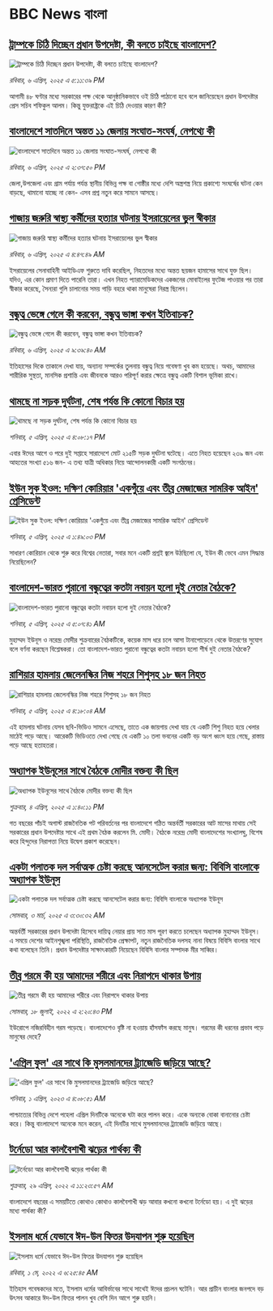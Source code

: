 # BBC News বাংলা## [ট্রাম্পকে চিঠি দিচ্ছেন প্রধান উপদেষ্টা, কী  বলতে চাইছে বাংলাদেশ?](https://www.bbc.com/bengali/articles/c93glj9w9jxo?at_campaign=githubrss)![ট্রাম্পকে চিঠি দিচ্ছেন প্রধান উপদেষ্টা, কী  বলতে চাইছে বাংলাদেশ?](https://ichef.bbci.co.uk/ace/standard/240/cpsprodpb/d0d1/live/4044eb50-1308-11f0-ba12-8d27eb561761.jpg)_রবিবার, ৬ এপ্রিল, ২০২৫ এ ৫:১১:৩৯ PM_আগামী ৪৮ ঘণ্টার মধ্যে সরকারের পক্ষ থেকে আনুষ্ঠানিকভাবে ওই চিঠি পাঠানো হবে বলে জানিয়েছেন প্রধান উপদেষ্টার প্রেস সচিব শফিকুল আলম। কিন্তু যুক্তরাষ্ট্রকে এই চিঠি দেওয়ার কারণ কী?## [বাংলাদেশে সাতদিনে অন্তত ১১ জেলায় সংঘাত-সংঘর্ষ, নেপথ্যে কী](https://www.bbc.com/bengali/articles/c9vem14kjzzo?at_campaign=githubrss)![বাংলাদেশে সাতদিনে অন্তত ১১ জেলায় সংঘাত-সংঘর্ষ, নেপথ্যে কী](https://ichef.bbci.co.uk/ace/standard/240/cpsprodpb/9b40/live/f00d6be0-12d9-11f0-b234-07dc7691c360.jpg)_রবিবার, ৬ এপ্রিল, ২০২৫ এ ২:৩৭:৫০ PM_জেলা,উপজেলা এবং গ্রাম পর্যায় পর্যন্ত স্থানীয় বিভিন্ন পক্ষ বা গোষ্ঠীর মধ্যে দেশি অস্ত্রশস্ত্র নিয়ে প্রকাশ্যে সংঘর্ষের ঘটনা কেন বাড়ছে, থামানো যাচ্ছে না কেন- এসব প্রশ্ন নতুন করে সামনে আসছে।## [গাজায় জরুরি স্বাস্থ্য কর্মীদের হত্যার ঘটনায় ইসরায়েলের ভুল স্বীকার](https://www.bbc.com/bengali/articles/c5y4de32rrro?at_campaign=githubrss)![গাজায় জরুরি স্বাস্থ্য কর্মীদের হত্যার ঘটনায় ইসরায়েলের ভুল স্বীকার](https://ichef.bbci.co.uk/ace/standard/240/cpsprodpb/2c11/live/16ab7630-1298-11f0-ac9f-c37d6fd89579.png)_রবিবার, ৬ এপ্রিল, ২০২৫ এ ৪:৪৭:৪৯ AM_ইসরায়েলের সেনাবাহিনী আইডিএফ শুরুতে দাবি করেছিল, নিহতদের মধ্যে অন্তত ছয়জন হামাসের সাথে যুক্ত ছিল। যদিও, এর কোন প্রমাণ দিতে পারেনি তারা। এখন নিহত প্যারামেডিকদের একজনের মোবাইলের ফুটেজ পাওয়ার পর তারা স্বীকার করেছে, সৈন্যরা গুলি চালানাের সময় গাড়ি বহরে থাকা মানুষেরা নিরস্ত্র ছিলেন।## [বন্ধুত্ব ভেঙ্গে গেলে কী করবেন, বন্ধুত্ব ভাঙ্গা কখন ইতিবাচক?](https://www.bbc.com/bengali/articles/cew2rk2eqxeo?at_campaign=githubrss)![বন্ধুত্ব ভেঙ্গে গেলে কী করবেন, বন্ধুত্ব ভাঙ্গা কখন ইতিবাচক?](https://ichef.bbci.co.uk/ace/standard/240/cpsprodpb/b084/live/784ae420-a970-11ef-8ab9-9192db313061.jpg)_রবিবার, ৬ এপ্রিল, ২০২৫ এ ৯:৩৯:৪০ AM_ইতিহাসের দিকে তাকালে দেখা যায়, অন্যান্য সম্পর্কের তুলনায় বন্ধুত্ব নিয়ে গবেষণা খুব কম হয়েছে। অথচ, আমাদের শারীরিক সুস্থতা, মানসিক প্রশান্তি এবং জীবনকে আরও পরিপূর্ণ করার ক্ষেত্রে বন্ধুত্ব একটি বিশাল ভূমিকা রাখে।## [থামছে না সড়ক দুর্ঘটনা, শেষ পর্যন্ত কি কোনো বিচার হয় ](https://www.bbc.com/bengali/articles/c4g2jy1y2gzo?at_campaign=githubrss)![থামছে না সড়ক দুর্ঘটনা, শেষ পর্যন্ত কি কোনো বিচার হয় ](https://ichef.bbci.co.uk/ace/standard/240/cpsprodpb/cdf3/live/9bf0cda0-11e8-11f0-b234-07dc7691c360.jpg)_শনিবার, ৫ এপ্রিল, ২০২৫ এ ৪:০৮:১৭ PM_এবার ঈদের আগে ও পরে দুই সপ্তাহে সারাদেশে মোট ২১৫টি সড়ক দুর্ঘটনা ঘটেছে। এতে নিহত হয়েছেন ২৩৯ জন এবং আহতের সংখ্যা ৫১৬ জন- এ তথ্য যাত্রী অধিকার নিয়ে আন্দোলনকারী একটি সংগঠনের।## [ইউন সুক ইওল: দক্ষিণ কোরিয়ার 'একগুঁয়ে এবং তীব্র মেজাজের সামরিক আইন' প্রেসিডেন্ট](https://www.bbc.com/bengali/articles/cm24elgdwgvo?at_campaign=githubrss)![ইউন সুক ইওল: দক্ষিণ কোরিয়ার 'একগুঁয়ে এবং তীব্র মেজাজের সামরিক আইন' প্রেসিডেন্ট](https://ichef.bbci.co.uk/ace/standard/240/cpsprodpb/a7ab/live/d149fc40-1217-11f0-988a-a1e4cc68f9c9.jpg)_শনিবার, ৫ এপ্রিল, ২০২৫ এ ১:৪৯:০৩ PM_সাধারণ কোরিয়ান থেকে শুরু করে বিশ্বের নেতারা, সবার মনে একটি প্রশ্নই  জ্বলে উঠছিলো যে, ইউন কী ভেবে এমন সিদ্ধান্ত নিয়েছিলেন?## [বাংলাদেশ-ভারত পুরানো বন্ধুত্বের কতটা নবায়ন হলো দুই নেতার বৈঠকে?](https://www.bbc.com/bengali/articles/c20x5zd2797o?at_campaign=githubrss)![বাংলাদেশ-ভারত পুরানো বন্ধুত্বের কতটা নবায়ন হলো দুই নেতার বৈঠকে?](https://ichef.bbci.co.uk/ace/standard/240/cpsprodpb/5008/live/908a2a80-1182-11f0-9a9e-afe4b53e7e1b.jpg)_শনিবার, ৫ এপ্রিল, ২০২৫ এ ৫:০৭:৪১ AM_মুহাম্মদ ইউনূস ও নরেন্দ্র মোদীর শুক্রবারের বৈঠকটিকে, কয়েক মাস ধরে চলে আসা টানাপোড়েনে থেকে উত্তরণের সুযোগ বলে বর্ণনা করছেন বিশ্লেষকরা। তো বাংলাদেশ-ভারত পুরানো বন্ধুত্বের কতটা নবায়ন হলো শীর্ষ দুই নেতার বৈঠকে?## [রাশিয়ার হামলায় জেলেনস্কির নিজ শহরে শিশুসহ ১৮ জন নিহত](https://www.bbc.com/bengali/articles/cpwz2p720z0o?at_campaign=githubrss)![রাশিয়ার হামলায় জেলেনস্কির নিজ শহরে শিশুসহ ১৮ জন নিহত](https://ichef.bbci.co.uk/ace/standard/240/cpsprodpb/f9aa/live/6a3a4030-11c4-11f0-ba12-8d27eb561761.jpg)_শনিবার, ৫ এপ্রিল, ২০২৫ এ ৪:১৮:০৪ AM_এই হামলায় ঘটনায় যেসব ছবি-ভিডিও সামনে এসেছে, তাতে এক জায়গায় দেখা যায় যে একটি শিশু নিহত হয়ে খেলার মাঠেই পড়ে আছে। আরেকটি ভিডিওতে দেখা গেছে যে একটি ১০ তলা ভবনের একটি বড় অংশ ধ্বংস হয়ে গেছে, রাস্তায় পড়ে আছে হতাহতরা।## [অধ্যাপক ইউনূসের সাথে বৈঠকে মোদীর বক্তব্য কী ছিল](https://www.bbc.com/bengali/articles/ce82nz7nk1lo?at_campaign=githubrss)![অধ্যাপক ইউনূসের সাথে বৈঠকে মোদীর বক্তব্য কী ছিল](https://ichef.bbci.co.uk/ace/standard/240/cpsprodpb/375d/live/be2f35b0-1156-11f0-9c64-93da9e1b4cb6.jpg)_শুক্রবার, ৪ এপ্রিল, ২০২৫ এ ১:৪০:১১ PM_গত বছরের পাঁচই অগাস্ট রাজনৈতিক পট পরিবর্তনের পর বাংলাদেশে গঠিত অন্তর্বর্তী সরকারের আট মাসের মাথায় সেই সরকারের প্রধান উপদেষ্টার সাথে এই প্রথম বৈঠক করলেন মি. মোদী। বৈঠকে নরেন্দ্র মোদী বাংলাদেশের সংখ্যালঘু, বিশেষ করে হিন্দুদের নিরাপত্তা নিয়ে উদ্বেগ প্রকাশ করেছেন।## [একটা পলাতক দল সর্বাত্মক চেষ্টা করছে আনসেটেল করার জন্য:  বিবিসি বাংলাকে অধ্যাপক ইউনূস ](https://www.bbc.com/bengali/articles/cn4yy9gr8dlo?at_campaign=githubrss)![একটা পলাতক দল সর্বাত্মক চেষ্টা করছে আনসেটেল করার জন্য:  বিবিসি বাংলাকে অধ্যাপক ইউনূস ](https://ichef.bbci.co.uk/ace/standard/240/cpsprodpb/62c1/live/00c95a20-f5bb-11ef-896e-d7e7fb1719a4.jpg)_সোমবার, ৩ মার্চ, ২০২৫ এ ৩:৩০:৩২ AM_অন্তর্বর্তী সরকারের প্রধান উপদেষ্টা হিসেবে দায়িত্ব নেয়ার প্রায় সাত মাস পূরণ করতে চলেছেন অধ্যাপক মুহাম্মদ ইউনূস। এ সময়ে দেশের আইনশৃঙ্খলা পরিস্থিতি, রাজনৈতিক প্রেক্ষাপট, নতুন রাজনৈতিক দলসহ নানা বিষয়ে বিবিসি বাংলার সাথে কথা বলেছেন তিনি। প্রধান উপদেষ্টার সাক্ষাৎকারটি নিয়েছেন বিবিসি বাংলার সম্পাদক মীর সাব্বির।## [তীব্র গরমে কী হয় আমাদের শরীরে এবং নিরাপদে থাকার উপায়](https://www.bbc.com/bengali/news-62208331?at_campaign=githubrss)![তীব্র গরমে কী হয় আমাদের শরীরে এবং নিরাপদে থাকার উপায়](https://ichef.bbci.co.uk/ace/standard/240/cpsprodpb/14645/production/_125952538_gettyimages-153792684.jpg)_সোমবার, ১৮ জুলাই, ২০২২ এ ২:২০:৪৩ PM_ইউরোপে নজিরবিহীন গরম পড়েছে। বাংলাদেশেও বৃষ্টি না হওয়ায় হাঁসফাঁস করছে মানুষ। গরমের কী ধরনের প্রভাব পড়ে মানুষের দেহে?## ['এপ্রিল ফুল' এর সাথে কি মুসলমানদের ট্র্যাজেডি জড়িয়ে আছে?  ](https://www.bbc.com/bengali/articles/cnkww54l7exo?at_campaign=githubrss)!['এপ্রিল ফুল' এর সাথে কি মুসলমানদের ট্র্যাজেডি জড়িয়ে আছে?  ](https://ichef.bbci.co.uk/ace/standard/240/cpsprodpb/f687/live/e72f05e0-cf08-11ed-9409-835cbeefce09.jpg)_শনিবার, ১ এপ্রিল, ২০২৩ এ ৪:০৮:৫১ AM_পাশ্চাত্যের বিভিন্ন দেশে পহেলা এপ্রিল দিনটিকে অনেকে ঘটা করে পালন করে। একে অন্যকে বোকা বানানোর চেষ্টা করে। কিন্তু বাংলাদেশে অনেকে মনে করেন, এই দিনটির সাথে মুসলমানদের ট্র্যাজেডি জড়িয়ে আছে।## [টর্নেডো আর কালবৈশাখী ঝড়ের পার্থক্য কী](https://www.bbc.com/bengali/news-61267622?at_campaign=githubrss)![টর্নেডো আর কালবৈশাখী ঝড়ের পার্থক্য কী](https://ichef.bbci.co.uk/ace/standard/240/cpsprodpb/DB15/production/_124358065_gettyimages-1240264532.jpg)_শুক্রবার, ২৯ এপ্রিল, ২০২২ এ ১১:২৩:৫৭ AM_বাংলাদেশে বছরের এ সময়টিতে কোথাও কোথাও কালবৈশাখী ঝড় আবার কখনো কখনো টর্নেডো হয়। এ দুই ঝড়ের মধ্যে পার্থক্য কী?## [ইসলাম ধর্মে যেভাবে ঈদ-উল ফিতর উদযাপন শুরু হয়েছিল](https://www.bbc.com/bengali/news-61241607?at_campaign=githubrss)![ইসলাম ধর্মে যেভাবে ঈদ-উল ফিতর উদযাপন শুরু হয়েছিল](https://ichef.bbci.co.uk/ace/standard/240/cpsprodpb/174B6/production/_124341459_gettyimages-520955730.jpg)_রবিবার, ১ মে, ২০২২ এ ৬:২৫:৪৫ AM_ইতিহাস গবেষকদের মতে, ইসলাম ধর্মের আবির্ভাবের সাথে সাথেই ঈদের প্রচলন ঘটেনি। আর প্রাচীন বাংলার জনপদে বড় উৎসব আকারে ঈদ-উল ফিতর পালন খুব বেশি দিন আগে শুরু হয়নি।